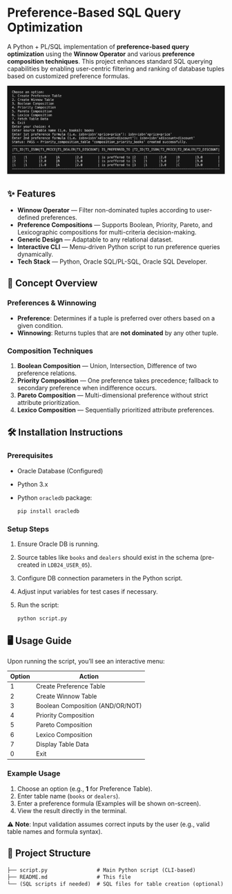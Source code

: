 # Preference-Based SQL Query Optimization

A Python + PL/SQL implementation of **preference-based query optimization** using the **Winnow Operator** and various **preference composition techniques**. This project enhances standard SQL querying capabilities by enabling user-centric filtering and ranking of database tuples based on customized preference formulas.


![Result](result.PNG)
## ✨ Features

* **Winnow Operator** — Filter non-dominated tuples according to user-defined preferences.
* **Preference Compositions** — Supports Boolean, Priority, Pareto, and Lexicographic compositions for multi-criteria decision-making.
* **Generic Design** — Adaptable to any relational dataset.
* **Interactive CLI** — Menu-driven Python script to run preference queries dynamically.
* **Tech Stack** — Python, Oracle SQL/PL-SQL, Oracle SQL Developer.

## 🧠 Concept Overview

### Preferences & Winnowing

* **Preference**: Determines if a tuple is preferred over others based on a given condition.
* **Winnowing**: Returns tuples that are **not dominated** by any other tuple.

### Composition Techniques

1. **Boolean Composition** — Union, Intersection, Difference of two preference relations.
2. **Priority Composition** — One preference takes precedence; fallback to secondary preference when indifference occurs.
3. **Pareto Composition** — Multi-dimensional preference without strict attribute prioritization.
4. **Lexico Composition** — Sequentially prioritized attribute preferences.

## 🛠️ Installation Instructions

### Prerequisites

* Oracle Database (Configured)
* Python 3.x
* Python `oracledb` package:

  ```bash
  pip install oracledb
  ```

### Setup Steps

1. Ensure Oracle DB is running.
2. Source tables like `books` and `dealers` should exist in the schema (pre-created in `LDB24_USER_05`).
3. Configure DB connection parameters in the Python script.
4. Adjust input variables for test cases if necessary.
5. Run the script:

   ```bash
   python script.py
   ```

## 🖥️ Usage Guide

Upon running the script, you’ll see an interactive menu:

| Option | Action                           |
| ------ | -------------------------------- |
| 1      | Create Preference Table          |
| 2      | Create Winnow Table              |
| 3      | Boolean Composition (AND/OR/NOT) |
| 4      | Priority Composition             |
| 5      | Pareto Composition               |
| 6      | Lexico Composition               |
| 7      | Display Table Data               |
| 0      | Exit                             |

### Example Usage

1. Choose an option (e.g., **1** for Preference Table).
2. Enter table name (`books` or `dealers`).
3. Enter a preference formula (Examples will be shown on-screen).
4. View the result directly in the terminal.

⚠️ **Note**: Input validation assumes correct inputs by the user (e.g., valid table names and formula syntax).

## 📂 Project Structure

```
├── script.py                # Main Python script (CLI-based)
├── README.md                # This file
└── (SQL scripts if needed)  # SQL files for table creation (optional)
```
